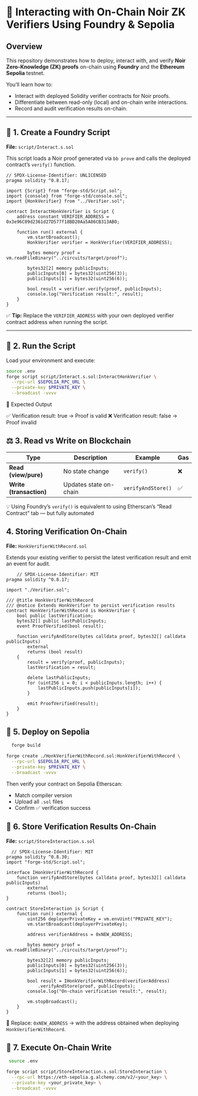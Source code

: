 # 🧠 Interacting with On-Chain Noir ZK Verifiers Using Foundry & Sepolia

## Overview

This repository demonstrates how to deploy, interact with, and verify **Noir Zero-Knowledge (ZK) proofs** on-chain using **Foundry** and the **Ethereum Sepolia** testnet.

You’ll learn how to:

- Interact with deployed Solidity verifier contracts for Noir proofs.  
- Differentiate between read-only (local) and on-chain write interactions.  
- Record and audit verification results on-chain.  

---

## 🚀 1. Create a Foundry Script

**File:** `script/Interact.s.sol`

This script loads a Noir proof generated via `bb prove` and calls the deployed contract’s `verify()` function.

```solidity
// SPDX-License-Identifier: UNLICENSED
pragma solidity ^0.8.17;

import {Script} from "forge-std/Script.sol";
import {console} from "forge-std/console.sol";
import {HonkVerifier} from "../Verifier.sol";

contract InteractHonkVerifier is Script {
    address constant VERIFIER_ADDRESS = 0x3e96C09d2361d27D577f18BD20Aa5A86CB313AB0;

    function run() external {
        vm.startBroadcast();
        HonkVerifier verifier = HonkVerifier(VERIFIER_ADDRESS);

        bytes memory proof = vm.readFileBinary("../circuits/target/proof");

        bytes32[2] memory publicInputs;
        publicInputs[0] = bytes32(uint256(3));
        publicInputs[1] = bytes32(uint256(6));

        bool result = verifier.verify(proof, publicInputs);
        console.log("Verification result:", result);
    }
}
```
✅ **Tip:** Replace the `VERIFIER_ADDRESS` with your own deployed verifier contract address when running the script.

---

## 🧩 2. Run the Script

Load your environment and execute:

```bash
source .env
forge script script/Interact.s.sol:InteractHonkVerifier \
  --rpc-url $SEPOLIA_RPC_URL \
  --private-key $PRIVATE_KEY \
  --broadcast -vvvv
```
🧩 Expected Output

✅ Verification result: true → Proof is valid
❌ Verification result: false → Proof invalid

## ⚖️ 3. Read vs Write on Blockchain
| Type                    | Description            | Example            | Gas |
| ----------------------- | ---------------------- | ------------------ | --- |
| **Read (view/pure)**    | No state change        | `verify()`         | ❌   |
| **Write (transaction)** | Updates state on-chain | `verifyAndStore()` | ✅   |

💡 Using Foundry’s `verify()` is equivalent to using Etherscan’s “Read Contract” tab — but fully automated
## 4. Storing Verification On-Chain

**File:** `HonkVerifierWithRecord.sol`

Extends your existing verifier to persist the latest verification result and emit an event for audit.
```solidity
    // SPDX-License-Identifier: MIT
pragma solidity ^0.8.17;

import "./Verifier.sol";

/// @title HonkVerifierWithRecord
/// @notice Extends HonkVerifier to persist verification results
contract HonkVerifierWithRecord is HonkVerifier {
    bool public lastVerification;
    bytes32[] public lastPublicInputs;
    event ProofVerified(bool result);

    function verifyAndStore(bytes calldata proof, bytes32[] calldata publicInputs)
        external
        returns (bool result)
    {
        result = verify(proof, publicInputs);
        lastVerification = result;

        delete lastPublicInputs;
        for (uint256 i = 0; i < publicInputs.length; i++) {
            lastPublicInputs.push(publicInputs[i]);
        }

        emit ProofVerified(result);
    }
}

```
## 🔧 5. Deploy on Sepolia
```bash
  forge build

forge create ./HonkVerifierWithRecord.sol:HonkVerifierWithRecord \
  --rpc-url $SEPOLIA_RPC_URL \
  --private-key $PRIVATE_KEY \
  --broadcast -vvvv
```
Then verify your contract on Sepolia Etherscan:
 - Match compiler version
 - Upload all `.sol` files
 - Confirm ✅ verification success
## 🧠 6. Store Verification Results On-Chain

**File:** `script/StoreInteraction.s.sol`
```solidity
  // SPDX-License-Identifier: MIT
pragma solidity ^0.8.30;
import "forge-std/Script.sol";

interface IHonkVerifierWithRecord {
    function verifyAndStore(bytes calldata proof, bytes32[] calldata publicInputs)
        external
        returns (bool);
}

contract StoreInteraction is Script {
    function run() external {
        uint256 deployerPrivateKey = vm.envUint("PRIVATE_KEY");
        vm.startBroadcast(deployerPrivateKey);

        address verifierAddress = 0xNEW_ADDRESS;

        bytes memory proof = vm.readFileBinary("../circuits/target/proof");

        bytes32[2] memory publicInputs;
        publicInputs[0] = bytes32(uint256(3));
        publicInputs[1] = bytes32(uint256(6));

        bool result = IHonkVerifierWithRecord(verifierAddress)
            .verifyAndStore(proof, publicInputs);
        console.log("On-chain verification result:", result);

        vm.stopBroadcast();
    }
}

```
🔁 Replace:
`0xNEW_ADDRESS` → with the address obtained when deploying `HonkVerifierWithRecord`.

## 🧾 7. Execute On-Chain Write
```bash
 source .env

forge script script/StoreInteraction.s.sol:StoreInteraction \
  --rpc-url https://eth-sepolia.g.alchemy.com/v2/<your_key> \
  --private-key <your_private_key> \
  --broadcast -vvvv

```
